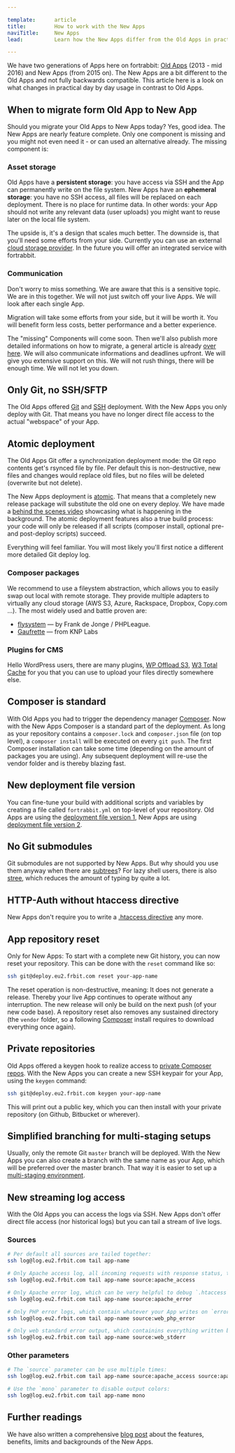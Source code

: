 ```yaml
---

template:      article
title:         How to work with the New Apps
naviTitle:     New Apps
lead:          Learn how the New Apps differ from the Old Apps in practical use.

---
```


We have two generations of Apps here on fortrabbit: [Old Apps](old-apps) (2013 - mid 2016) and New Apps (from 2015 on). The New Apps are a bit different to the Old Apps and not fully backwards compatible. This article here is a look on what changes in practical day by day usage in contrast to Old Apps.




## When to migrate form Old App to New App

Should you migrate your Old Apps to New Apps today? Yes, good idea. The New Apps are nearly feature complete. Only one component is missing and you might not even need it - or can used an alternative already. The missing component is:

<!-- TODO: refactor on asset storage launch -->

### Asset storage

Old Apps have a **persistent storage**: you have access via SSH and the App can permanently write on the file system. New Apps have an **ephemeral storage**: you have no SSH access, all files will be replaced on each deployment. There is no place for runtime data. In other words: your App should not write any relevant data (user uploads) you might want to reuse later on the local file system. 

The upside is, it's a design that scales much better. The downside is, that you'll need some efforts from your side. Currently you can use an external [cloud storage provider](external-services#toc-cloud-storage). In the future you will offer an integrated service with fortrabbit.


### Communication

Don't worry to miss something. We are aware that this is a sensitive topic. We are in this together.  We will not just switch off your live Apps. We will look after each single App.

Migration will take some efforts from your side, but it will be worth it. You will benefit form less costs, better performance and a better experience. 

The "missing" Components will come soon. Then we'll also publish more detailed informations on how to migrate, a general article is already [over here](/migrating). We will also communicate informations and deadlines upfront. We will give you extensive support on this. We will not rush things, there will be enough time. We will not let you down.







## Only Git, no SSH/SFTP

The Old Apps offered [Git](git) and [SSH](ssh-sftp-old-app) deployment. With the New Apps you only deploy with Git. That means you have no longer direct file access to the actual "webspace" of your App.

## Atomic deployment

The Old Apps Git offer a synchronization deployment mode: the Git repo contents get's rsynced file by file. Per default this is non-destructive, new files and changes would replace old files, but no files will be deleted (overwrite but not delete).

The New Apps deployment is [atomic](http://blog.fortrabbit.com/new-apps-are-here). That means that a completely new release package will substitute the old one on every deploy. We have made a [behind the scenes video](deployment-architecture-video) showcasing what is happening in the background. The atomic deployment features also a true build process: your code will only be released if all scripts (composer install, optional pre- and post-deploy scripts) succeed.

Everything will feel familiar. You will most likely you'll first notice a different more detailed Git deploy log.


### Composer packages

We recommend to use a fileystem abstraction, which allows you to easily swap out local with remote storage. They provide multiple adapters to virtually any cloud storage (AWS S3, Azure, Rackspace, Dropbox, Copy.com …). The most widely used and battle proven are:

* [flysystem](https://github.com/thephpleague/flysystem) — by Frank de Jonge / PHPLeague.
* [Gaufrette](https://github.com/KnpLabs/Gaufrette) — from KNP Labs

### Plugins for CMS

Hello WordPress users, there are many plugins, [WP Offload S3](https://wordpress.org/plugins/amazon-s3-and-cloudfront/), [W3 Total Cache](https://wordpress.org/plugins/w3-total-cache/) for you that you can use to upload your files directly somewhere else.


## Composer is standard

With Old Apps you had to trigger the dependency manager [Composer](composer). Now with the New Apps Composer is a standard part of the deployment. As long as your repository contains a `composer.lock` and `composer.json` file (on top level), a `composer install` will be executed on every `git push`. The first Composer installation can take some time (depending on the amount of packages you are using). Any subsequent deployment will re-use the vendor folder and is thereby blazing fast.

## New deployment file version

You can fine-tune your build with additional scripts and variables by creating a file called `fortrabbit.yml` on top-level of your repository. Old Apps are using the [deployment file version 1](deployment-file-v1-old-app), New Apps are using [deployment file version 2](deployment-file-v2).



## No Git submodules

Git submodules are not supported by New Apps. But why should you use them anyway when there are [subtrees](http://blogs.atlassian.com/2013/05/alternatives-to-git-submodule-git-subtree/)? For lazy shell users, there is also [stree](https://github.com/tdd/git-stree), which reduces the amount of typing by quite a lot.

## HTTP-Auth without htaccess directive

New Apps don't require you to write a [.htaccess directive](http-auth) any more.


## App repository reset

Only for New Apps: To start with a complete new Git history, you can now reset your repository. This can be done with the `reset` command like so:

```bash
ssh git@deploy.eu2.frbit.com reset your-app-name
```

The reset operation is non-destructive, meaning: It does not generate a release. Thereby your live App continues to operate without any interruption. The new release will only be build on the next push (of your new code base). A repository reset also removes any sustained directory (the `vendor` folder, so a following [Composer](composer) install requires to download everything once again).


## Private repositories

Old Apps offered a keygen hook to realize access to [private Composer repos](private-composer-repos). With the New Apps you can create a new SSH keypair for your App, using the `keygen` command:

```bash
ssh git@deploy.eu2.frbit.com keygen your-app-name
```

This will print out a public key, which you can then install with your private repository (on Github, Bitbucket or wherever).


## Simplified branching for multi-staging setups

Usually, only the remote Git `master` branch will be deployed. With the New Apps you can also create a branch with the same name as your App, which will be preferred over the master branch. That way it is easier to set up a [multi-staging environment](multi-staging).


## New streaming log access

With the Old Apps you can access the logs via SSH. New Apps don't offer direct file access (nor historical logs) but you can tail a stream of live logs.

### Sources

```bash
# Per default all sources are tailed together:
ssh log@log.eu2.frbit.com tail app-name

# Only Apache access log, all incoming requests with response status, time-stamp, additional headers and the first line of the request:
ssh log@log.eu2.frbit.com tail app-name source:apache_access

# Only Apache error log, which can be very helpful to debug `.htaccess` files or the like:
ssh log@log.eu2.frbit.com tail app-name source:apache_error

# Only PHP error logs, which contain whatever your App writes on `error_log()`:
ssh log@log.eu2.frbit.com tail app-name source:web_php_error

# Only web standard error output, which containins everything written by your App to `STDERR`:
ssh log@log.eu2.frbit.com tail app-name source:web_stderr
```

### Other parameters

```bash
# The `source` parameter can be use multiple times:
ssh log@log.eu2.frbit.com tail app-name source:apache_access source:apache_error

# Use the `mono` parameter to disable output colors:
ssh log@log.eu2.frbit.com tail app-name mono
```


## Further readings 

We have also written a comprehensive [blog post](http://blog.fortrabbit.com/new-apps-are-here) about the features, benefits, limits and backgrounds of the New Apps.

